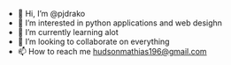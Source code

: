 - 👋 Hi, I’m @pjdrako
- 👀 I’m interested in python applications and web desighn
- 🌱 I’m currently learning alot
- 💞️ I’m looking to collaborate on everything
- 📫 How to reach me hudsonmathias196@gmail.com

<!---
pjdrako/pjdrako is a ✨ special ✨ repository because its `README.md` (this file) appears on your GitHub profile.
You can click the Preview link to take a look at your changes.
--->
